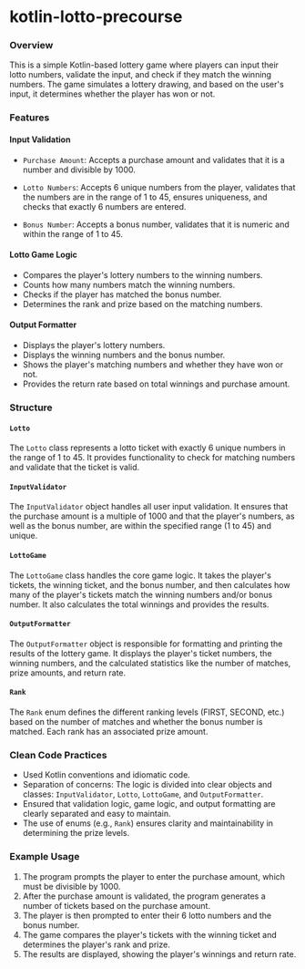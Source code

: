 # kotlin-lotto-precourse

### Overview
This is a simple Kotlin-based lottery game where players can input their lotto numbers, validate the input, and check if they match the winning numbers. The game simulates a lottery drawing, and based on the user's input, it determines whether the player has won or not.

### Features
#### Input Validation
- `Purchase Amount`: Accepts a purchase amount and validates that it is a number and divisible by 1000.

- `Lotto Numbers`: Accepts 6 unique numbers from the player, validates that the numbers are in the range of 1 to 45, ensures uniqueness, and checks that exactly 6 numbers are entered.

- `Bonus Number`: Accepts a bonus number, validates that it is numeric and within the range of 1 to 45.

#### Lotto Game Logic
- Compares the player's lottery numbers to the winning numbers.
- Counts how many numbers match the winning numbers.
- Checks if the player has matched the bonus number.
- Determines the rank and prize based on the matching numbers.

#### Output Formatter
- Displays the player's lottery numbers.
- Displays the winning numbers and the bonus number.
- Shows the player's matching numbers and whether they have won or not.
- Provides the return rate based on total winnings and purchase amount.

### Structure

#### `Lotto`
The `Lotto` class represents a lotto ticket with exactly 6 unique numbers in the range of 1 to 45. It provides functionality to check for matching numbers and validate that the ticket is valid.

#### `InputValidator`
The `InputValidator` object handles all user input validation. It ensures that the purchase amount is a multiple of 1000 and that the player's numbers, as well as the bonus number, are within the specified range (1 to 45) and unique.

#### `LottoGame`
The `LottoGame` class handles the core game logic. It takes the player's tickets, the winning ticket, and the bonus number, and then calculates how many of the player's tickets match the winning numbers and/or bonus number. It also calculates the total winnings and provides the results.

#### `OutputFormatter`
The `OutputFormatter` object is responsible for formatting and printing the results of the lottery game. It displays the player's ticket numbers, the winning numbers, and the calculated statistics like the number of matches, prize amounts, and return rate.

#### `Rank`
The `Rank` enum defines the different ranking levels (FIRST, SECOND, etc.) based on the number of matches and whether the bonus number is matched. Each rank has an associated prize amount.

### Clean Code Practices
- Used Kotlin conventions and idiomatic code.
- Separation of concerns: The logic is divided into clear objects and classes: `InputValidator`, `Lotto`, `LottoGame`, and `OutputFormatter`.
- Ensured that validation logic, game logic, and output formatting are clearly separated and easy to maintain.
- The use of enums (e.g., `Rank`) ensures clarity and maintainability in determining the prize levels.

### Example Usage
1. The program prompts the player to enter the purchase amount, which must be divisible by 1000.
2. After the purchase amount is validated, the program generates a number of tickets based on the purchase amount.
3. The player is then prompted to enter their 6 lotto numbers and the bonus number.
4. The game compares the player's tickets with the winning ticket and determines the player's rank and prize.
5. The results are displayed, showing the player's winnings and return rate.
